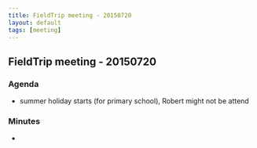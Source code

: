 ```yaml
---
title: FieldTrip meeting - 20150720
layout: default
tags: [meeting]
---
```


## FieldTrip meeting - 20150720

### Agenda

*  summer holiday starts (for primary school), Robert might not be attend 

### Minutes

* 

